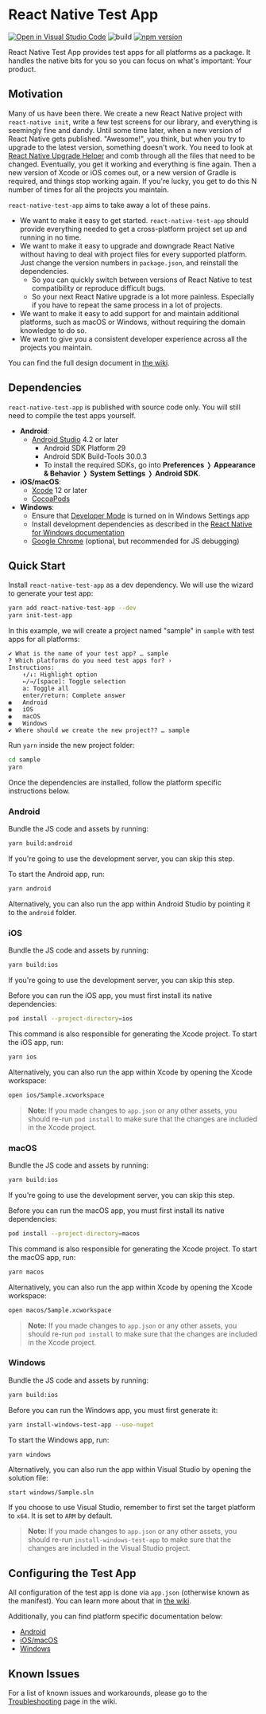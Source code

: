 # React Native Test App

[![Open in Visual Studio Code](https://open.vscode.dev/badges/open-in-vscode.svg)](https://open.vscode.dev/microsoft/react-native-test-app)
![build](https://github.com/microsoft/react-native-test-app/workflows/build/badge.svg)
[![npm version](https://img.shields.io/npm/v/react-native-test-app)](https://www.npmjs.com/package/react-native-test-app)

React Native Test App provides test apps for all platforms as a package. It
handles the native bits for you so you can focus on what's important: Your
product.

## Motivation

Many of us have been there. We create a new React Native project with
`react-native init`, write a few test screens for our library, and everything is
seemingly fine and dandy. Until some time later, when a new version of React
Native gets published. "Awesome!", you think, but when you try to upgrade to the
latest version, something doesn't work. You need to look at
[React Native Upgrade Helper](https://react-native-community.github.io/upgrade-helper/)
and comb through all the files that need to be changed. Eventually, you get it
working and everything is fine again. Then a new version of Xcode or iOS comes
out, or a new version of Gradle is required, and things stop working again. If
you're lucky, you get to do this N number of times for all the projects you
maintain.

`react-native-test-app` aims to take away a lot of these pains.

- We want to make it easy to get started. `react-native-test-app` should provide
  everything needed to get a cross-platform project set up and running in no
  time.
- We want to make it easy to upgrade and downgrade React Native without having
  to deal with project files for every supported platform. Just change the
  version numbers in `package.json`, and reinstall the dependencies.
  - So you can quickly switch between versions of React Native to test
    compatibility or reproduce difficult bugs.
  - So your next React Native upgrade is a lot more painless. Especially if you
    have to repeat the same process in a lot of projects.
- We want to make it easy to add support for and maintain additional platforms,
  such as macOS or Windows, without requiring the domain knowledge to do so.
- We want to give you a consistent developer experience across all the projects
  you maintain.

You can find the full design document in
[the wiki](https://github.com/microsoft/react-native-test-app/wiki/Design).

## Dependencies

`react-native-test-app` is published with source code only. You will still need
to compile the test apps yourself.

- **Android**:
  - [Android Studio](https://developer.android.com/studio) 4.2 or later
    - Android SDK Platform 29
    - Android SDK Build-Tools 30.0.3
    - To install the required SDKs, go into **Preferences** ❭ **Appearance &
      Behavior** ❭ **System Settings** ❭ **Android SDK**.
- **iOS/macOS**:
  - [Xcode](https://apps.apple.com/app/xcode/id497799835?mt=12) 12 or later
  - [CocoaPods](https://cocoapods.org/)
- **Windows**:
  - Ensure that
    [Developer Mode](https://docs.microsoft.com/en-us/windows/uwp/get-started/enable-your-device-for-development)
    is turned on in Windows Settings app
  - Install development dependencies as described in the
    [React Native for Windows documentation](https://microsoft.github.io/react-native-windows/docs/rnw-dependencies)
  - [Google Chrome](https://www.google.com/chrome/) (optional, but recommended
    for JS debugging)

## Quick Start

Install `react-native-test-app` as a dev dependency. We will use the wizard to
generate your test app:

```sh
yarn add react-native-test-app --dev
yarn init-test-app
```

In this example, we will create a project named "sample" in `sample` with test
apps for all platforms:

```
✔ What is the name of your test app? … sample
? Which platforms do you need test apps for? ›
Instructions:
    ↑/↓: Highlight option
    ←/→/[space]: Toggle selection
    a: Toggle all
    enter/return: Complete answer
◉   Android
◉   iOS
◉   macOS
◉   Windows
✔ Where should we create the new project?? … sample
```

Run `yarn` inside the new project folder:

```sh
cd sample
yarn
```

Once the dependencies are installed, follow the platform specific instructions
below.

### Android

Bundle the JS code and assets by running:

```sh
yarn build:android
```

If you're going to use the development server, you can skip this step.

To start the Android app, run:

```sh
yarn android
```

Alternatively, you can also run the app within Android Studio by pointing it to
the `android` folder.

### iOS

Bundle the JS code and assets by running:

```sh
yarn build:ios
```

If you're going to use the development server, you can skip this step.

Before you can run the iOS app, you must first install its native dependencies:

```sh
pod install --project-directory=ios
```

This command is also responsible for generating the Xcode project. To start the
iOS app, run:

```sh
yarn ios
```

Alternatively, you can also run the app within Xcode by opening the Xcode
workspace:

```sh
open ios/Sample.xcworkspace
```

> **Note:** If you made changes to `app.json` or any other assets, you should
> re-run `pod install` to make sure that the changes are included in the Xcode
> project.

### macOS

Bundle the JS code and assets by running:

```sh
yarn build:ios
```

If you're going to use the development server, you can skip this step.

Before you can run the macOS app, you must first install its native
dependencies:

```sh
pod install --project-directory=macos
```

This command is also responsible for generating the Xcode project. To start the
macOS app, run:

```sh
yarn macos
```

Alternatively, you can also run the app within Xcode by opening the Xcode
workspace:

```sh
open macos/Sample.xcworkspace
```

> **Note:** If you made changes to `app.json` or any other assets, you should
> re-run `pod install` to make sure that the changes are included in the Xcode
> project.

### Windows

Bundle the JS code and assets by running:

```sh
yarn build:ios
```

Before you can run the Windows app, you must first generate it:

```sh
yarn install-windows-test-app --use-nuget
```

To start the Windows app, run:

```sh
yarn windows
```

Alternatively, you can also run the app within Visual Studio by opening the
solution file:

```
start windows/Sample.sln
```

If you choose to use Visual Studio, remember to first set the target platform to
`x64`. It is set to `ARM` by default.

> **Note:** If you made changes to `app.json` or any other assets, you should
> re-run `install-windows-test-app` to make sure that the changes are included
> in the Visual Studio project.

## Configuring the Test App

All configuration of the test app is done via `app.json` (otherwise known as the
manifest). You can learn more about that in
[the wiki](https://github.com/microsoft/react-native-test-app/wiki/Manifest-%28app.json%29).

Additionally, you can find platform specific documentation below:

- [Android](https://github.com/microsoft/react-native-test-app/wiki/Android-Specifics)
- [iOS/macOS](https://github.com/microsoft/react-native-test-app/wiki/iOS-and-macOS-Specifics)
- [Windows](https://github.com/microsoft/react-native-test-app/wiki/Windows-Specifics)

## Known Issues

For a list of known issues and workarounds, please go to the
[Troubleshooting](https://github.com/microsoft/react-native-test-app/wiki/Troubleshooting)
page in the wiki.
